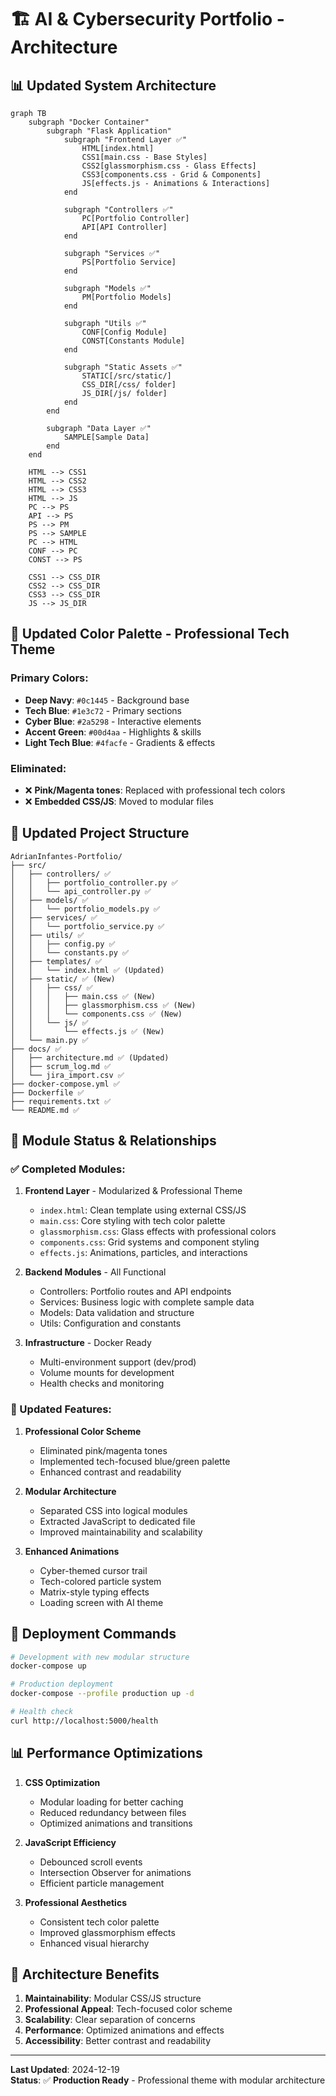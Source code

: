# 🏗️ **AI & Cybersecurity Portfolio - Architecture**

## 📊 **Updated System Architecture**

```mermaid
graph TB
    subgraph "Docker Container"
        subgraph "Flask Application"
            subgraph "Frontend Layer ✅"
                HTML[index.html]
                CSS1[main.css - Base Styles]
                CSS2[glassmorphism.css - Glass Effects]
                CSS3[components.css - Grid & Components]
                JS[effects.js - Animations & Interactions]
            end
            
            subgraph "Controllers ✅"
                PC[Portfolio Controller]
                API[API Controller]
            end
            
            subgraph "Services ✅"
                PS[Portfolio Service]
            end
            
            subgraph "Models ✅"
                PM[Portfolio Models]
            end
            
            subgraph "Utils ✅"
                CONF[Config Module]
                CONST[Constants Module]
            end
            
            subgraph "Static Assets ✅"
                STATIC[/src/static/]
                CSS_DIR[/css/ folder]
                JS_DIR[/js/ folder]
            end
        end
        
        subgraph "Data Layer ✅"
            SAMPLE[Sample Data]
        end
    end

    HTML --> CSS1
    HTML --> CSS2  
    HTML --> CSS3
    HTML --> JS
    PC --> PS
    API --> PS
    PS --> PM
    PS --> SAMPLE
    PC --> HTML
    CONF --> PC
    CONST --> PS
    
    CSS1 --> CSS_DIR
    CSS2 --> CSS_DIR
    CSS3 --> CSS_DIR
    JS --> JS_DIR
```

## 🎨 **Updated Color Palette - Professional Tech Theme**

### **Primary Colors:**
- **Deep Navy**: `#0c1445` - Background base
- **Tech Blue**: `#1e3c72` - Primary sections  
- **Cyber Blue**: `#2a5298` - Interactive elements
- **Accent Green**: `#00d4aa` - Highlights & skills
- **Light Tech Blue**: `#4facfe` - Gradients & effects

### **Eliminated:**
- ❌ **Pink/Magenta tones**: Replaced with professional tech colors
- ❌ **Embedded CSS/JS**: Moved to modular files

## 📁 **Updated Project Structure**

```
AdrianInfantes-Portfolio/
├── src/
│   ├── controllers/ ✅
│   │   ├── portfolio_controller.py ✅
│   │   └── api_controller.py ✅
│   ├── models/ ✅
│   │   └── portfolio_models.py ✅
│   ├── services/ ✅
│   │   └── portfolio_service.py ✅
│   ├── utils/ ✅
│   │   ├── config.py ✅
│   │   └── constants.py ✅
│   ├── templates/ ✅
│   │   └── index.html ✅ (Updated)
│   ├── static/ ✅ (New)
│   │   ├── css/ ✅
│   │   │   ├── main.css ✅ (New)
│   │   │   ├── glassmorphism.css ✅ (New)
│   │   │   └── components.css ✅ (New)
│   │   └── js/ ✅
│   │       └── effects.js ✅ (New)
│   └── main.py ✅
├── docs/ ✅
│   ├── architecture.md ✅ (Updated)
│   ├── scrum_log.md ✅
│   └── jira_import.csv ✅
├── docker-compose.yml ✅
├── Dockerfile ✅
├── requirements.txt ✅
└── README.md ✅
```

## 🔧 **Module Status & Relationships**

### **✅ Completed Modules:**

1. **Frontend Layer** - Modularized & Professional Theme
   - `index.html`: Clean template using external CSS/JS
   - `main.css`: Core styling with tech color palette
   - `glassmorphism.css`: Glass effects with professional colors
   - `components.css`: Grid systems and component styling
   - `effects.js`: Animations, particles, and interactions

2. **Backend Modules** - All Functional
   - Controllers: Portfolio routes and API endpoints
   - Services: Business logic with complete sample data
   - Models: Data validation and structure
   - Utils: Configuration and constants

3. **Infrastructure** - Docker Ready
   - Multi-environment support (dev/prod)
   - Volume mounts for development
   - Health checks and monitoring

### **🔄 Updated Features:**

1. **Professional Color Scheme**
   - Eliminated pink/magenta tones
   - Implemented tech-focused blue/green palette
   - Enhanced contrast and readability

2. **Modular Architecture**
   - Separated CSS into logical modules
   - Extracted JavaScript to dedicated file
   - Improved maintainability and scalability

3. **Enhanced Animations**
   - Cyber-themed cursor trail
   - Tech-colored particle system
   - Matrix-style typing effects
   - Loading screen with AI theme

## 🚀 **Deployment Commands**

```bash
# Development with new modular structure
docker-compose up

# Production deployment
docker-compose --profile production up -d

# Health check
curl http://localhost:5000/health
```

## 📊 **Performance Optimizations**

1. **CSS Optimization**
   - Modular loading for better caching
   - Reduced redundancy between files
   - Optimized animations and transitions

2. **JavaScript Efficiency**
   - Debounced scroll events
   - Intersection Observer for animations
   - Efficient particle management

3. **Professional Aesthetics**
   - Consistent tech color palette
   - Improved glassmorphism effects
   - Enhanced visual hierarchy

## 🎯 **Architecture Benefits**

1. **Maintainability**: Modular CSS/JS structure
2. **Professional Appeal**: Tech-focused color scheme
3. **Scalability**: Clear separation of concerns
4. **Performance**: Optimized animations and effects
5. **Accessibility**: Better contrast and readability

---

**Last Updated**: 2024-12-19  
**Status**: ✅ **Production Ready** - Professional theme with modular architecture 